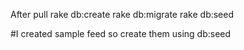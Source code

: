 After pull
rake db:create
rake db:migrate
rake db:seed

#I created sample feed so create them using db:seed